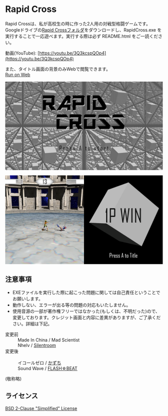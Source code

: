# Rapid Cross
Rapid Crossは、私が高校生の時に作った2人用の対戦型格闘ゲームです。Googleドライブの<a href="https://drive.google.com/file/d/19L3ZMNLCDVsCQIbf_13HYRjouaGqIyQP/view?usp=sharing" target="_blank">Rapid Crossフォルダ</a>をダウンロードし、RapidCross.exe を実行することで一応遊べます。実行する際は必ず README.html をご一読ください。

動画(YouTube): [https://youtu.be/3Q3kcspQOp4](https://youtu.be/3Q3kcspQOp4)

また、タイトル画面の背景のみWebで閲覧できます。  
[Run on Web](https://www.shadertoy.com/view/XttcRH)

![タイトル画面](Screenshot/thumbnail.png "タイトル画面")  

![対戦画面とリザルト画面](Screenshot/details.png "対戦画面とリザルト画面")  

## 注意事項

- EXEファイルを実行した際に起こった問題に関しては自己責任ということでお願いします。
- 動作しない、エラーが出る等の問題の対応もいたしません。
- 使用音源の一部が著作権フリーではなかった(もしくは、不明だった)ので、変更しております。クレジット画面と内容に差異がありますが、ご了承ください。詳細は下記。

<dl>
  <dt>変更前</dt>
  <dd>Made In China / Mad Scientist</dd>
  <dd>Nhelv / <a href="https://silentroom.tumblr.com">Silentroom</a></dd>
  </dd>
  <dt>変更後</dt>
  <dd>イコールゼロ / <a href="http://espergakuen.web.fc2.com">かずち</a></dd>
  <dd>Sound Wave / <a href="https://dova-s.jp/_contents/author/profile266.html">FLASH☆BEAT</a></dd>
</dl>
(敬称略)

## ライセンス
[BSD 2-Clause "Simplified" License](LICENSE)
